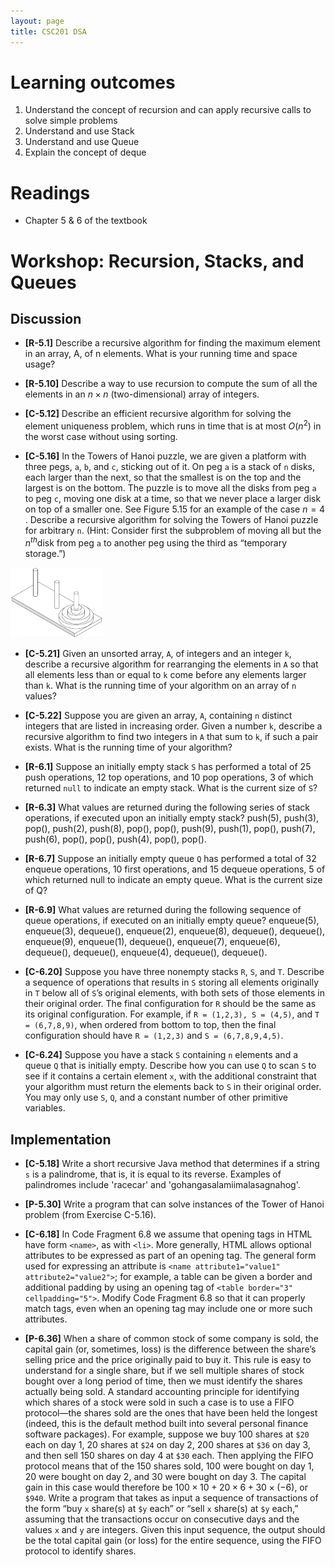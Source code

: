 ```yaml
---
layout: page
title: CSC201 DSA
---
```


# Learning outcomes
1.   Understand the concept of recursion and can apply recursive calls to solve simple problems
2.   Understand and use Stack
3.   Understand and use Queue
4.   Explain the concept of deque



# Readings

*   Chapter 5 & 6 of the textbook



# Workshop: Recursion, Stacks, and Queues



## Discussion

*   **[R-5.1]** Describe a recursive algorithm for finding the maximum element in an array, A, of n elements. What is your running time and space usage?



*   **[R-5.10]** Describe a way to use recursion to compute the sum of all the elements in an $n \times n$ (two-dimensional) array of integers.



*   **[C-5.12]** Describe an efficient recursive algorithm for solving the element uniqueness problem, which runs in time that is at most $O(n^2)$ in the worst case without using sorting.



*   **[C-5.16]** In the Towers of Hanoi puzzle, we are given a platform with three pegs, `a`, `b`, and `c`, sticking out of it. On peg `a` is a stack of `n` disks, each larger than the next, so that the smallest is on the top and the largest is on the bottom. The puzzle is to move all the disks from peg `a` to peg `c`, moving one disk at a time, so that we never place a larger disk on top of a smaller one. See Figure 5.15 for an example of the case $n = 4$​​​. Describe a recursive algorithm for solving the Towers of Hanoi puzzle for arbitrary `n`. (Hint: Consider first the subproblem of moving all but the $n^{th}$​ disk from peg `a` to another peg using the third as “temporary storage.”)

<img src="src/Fig.5.15_Hanoi.jpg" alt="Figure 5.15" style="zoom:20%;" />



*   **[C-5.21]** Given an unsorted array, `A`, of integers and an integer `k`, describe a recursive algorithm for rearranging the elements in `A` so that all elements less than or equal to `k` come before any elements larger than `k`. What is the running time of your algorithm on an array of `n` values?



*   **[C-5.22]** Suppose you are given an array, `A`, containing `n` distinct integers that are listed in increasing order. Given a number `k`, describe a recursive algorithm to find two integers in `A` that sum to `k`, if such a pair exists. What is the running time of your algorithm?



*   **[R-6.1]** Suppose an initially empty stack `S` has performed a total of 25 push operations, 12 top operations, and 10 pop operations, 3 of which returned `null` to indicate an empty stack. What is the current size of `S`?



*   **[R-6.3]** What values are returned during the following series of stack operations, if executed upon an initially empty stack? push(5), push(3), pop(), push(2), push(8), pop(), pop(), push(9), push(1), pop(), push(7), push(6), pop(), pop(), push(4), pop(), pop().



*   **[R-6.7]** Suppose an initially empty queue `Q` has performed a total of 32 enqueue operations, 10 first operations, and 15 dequeue operations, 5 of which returned null to indicate an empty queue. What is the current size of Q?



*   **[R-6.9]** What values are returned during the following sequence of queue operations, if executed on an initially empty queue? enqueue(5), enqueue(3), dequeue(), enqueue(2), enqueue(8), dequeue(), dequeue(), enqueue(9), enqueue(1), dequeue(), enqueue(7), enqueue(6), dequeue(), dequeue(), enqueue(4), dequeue(), dequeue().



*   **[C-6.20]** Suppose you have three nonempty stacks `R`, `S`, and `T`. Describe a sequence of operations that results in `S` storing all elements originally in `T` below all of `S`’s original elements, with both sets of those elements in their original order. The final configuration for `R` should be the same as its original configuration. For example, if `R = (1,2,3), S = (4,5)`, and `T = (6,7,8,9)`, when ordered from bottom to top, then the final configuration should have `R = (1,2,3)` and `S = (6,7,8,9,4,5)`.



*   **[C-6.24]** Suppose you have a stack `S` containing `n` elements and a queue `Q` that is initially empty. Describe how you can use `Q` to scan `S` to see if it contains a certain element `x`, with the additional constraint that your algorithm must return the elements back to `S` in their original order. You may only use `S`, `Q`, and a constant number of other primitive variables.



## Implementation

* **[C-5.18]** Write a short recursive Java method that determines if a string `s` is a palindrome, that is, it is equal to its reverse. Examples of palindromes include 'racecar' and 'gohangasalamiimalasagnahog'.



*   **[P-5.30]** Write a program that can solve instances of the Tower of Hanoi problem (from Exercise C-5.16).



*   **[C-6.18]** In Code Fragment 6.8 we assume that opening tags in HTML have form `<name>`, as with `<li>`. More generally, HTML allows optional attributes to be expressed as part of an opening tag. The general form used for expressing an attribute is `<name attribute1="value1" attribute2="value2">`; for example, a table can be given a border and additional padding by using an opening tag of `<table border="3" cellpadding="5">`. Modify Code Fragment 6.8 so that it can properly match tags, even when an opening tag may include one or more such attributes.



*   **[P-6.36]** When a share of common stock of some company is sold, the capital gain (or, sometimes, loss) is the difference between the share’s selling price and the price originally paid to buy it. This rule is easy to understand for a single share, but if we sell multiple shares of stock bought over a long period of time, then we must identify the shares actually being sold. A standard accounting principle for identifying which shares of a stock were sold in such a case is to use a FIFO protocol—the shares sold are the ones that have been held the longest (indeed, this is the default method built into several personal finance software packages). For example, suppose we buy 100 shares at `$20` each on day 1, 20 shares at `$24` on day 2, 200 shares at `$36` on day 3, and then sell 150 shares on day 4 at `$30` each. Then applying the FIFO protocol means that of the 150 shares sold, 100 were bought on day 1, 20 were bought on day 2, and 30 were bought on day 3. The capital gain in this case would therefore be $100 \times 10 + 20 \times 6 + 30 \times (-6)$​​, or `$940`. Write a program that takes as input a sequence of transactions of the form “buy `x` share(s) at `$y` each” or “sell `x` share(s) at `$y` each,” assuming that the transactions occur on consecutive days and the values `x` and `y` are integers. Given this input sequence, the output should be the total capital gain (or loss) for the entire sequence, using the FIFO protocol to identify shares.

